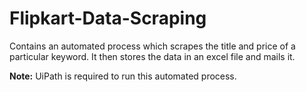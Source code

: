 # Flipkart-Data-Scraping
Contains an automated process which scrapes the title and price of a particular keyword.
It then stores the data in an excel file and mails it.

**Note:** UiPath is required to run this automated process.
